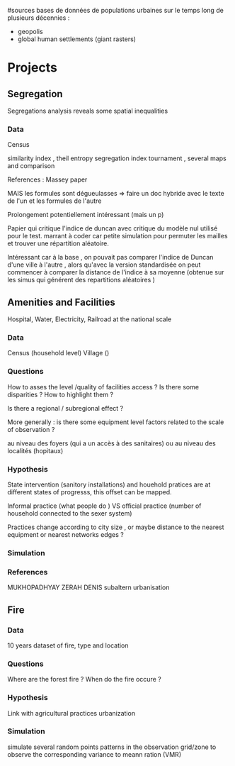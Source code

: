 #sources
bases de données de populations urbaines sur le temps long de plusieurs décennies : 
- geopolis
- global human settlements (giant rasters)



# Projects

## Segregation

Segregations analysis reveals some spatial inequalities


### Data 

Census 


similarity index , theil entropy 
segregation index tournament , several maps and comparison


References :  Massey paper

MAIS les formules sont dégueulasses => faire un doc hybride avec le texte de l'un et les formules de l'autre



Prolongement potentiellement intéressant (mais un p)


Papier qui critique l'indice de duncan avec critique du modèle nul utilisé pour le test.
marrant à coder car petite simulation pour permuter les mailles et trouver une répartition aléatoire.



Intéressant car à la base , on pouvait pas comparer l'indice de Duncan d'une ville à l'autre , alors qu'avec la version standardisée on peut commencer à comparer la distance de l'indice à sa moyenne (obtenue sur les simus qui générent des repartitions aléatoires
)


## Amenities and Facilities


Hospital, Water, Electricity, Railroad at the national scale

### Data

Census (household level)
Village () 

### Questions 


How to asses the level /quality of facilities access ? 
Is there some disparities ? How to highlight them ?

Is there a regional / subregional effect ? 

More generally : is there some equipment level factors related to the scale of observation ?



au niveau des foyers (qui a un accès à des sanitaires)
ou au niveau des localités (hopitaux)

### Hypothesis 

State intervention (sanitory installations) and houehold pratices are at different states of progresss, this offset can be mapped.

Informal practice (what people do ) VS official practice (number of household connected to the sexer system)

Practices change according to city size , or maybe distance to the nearest equipment or nearest networks edges ? 

### Simulation



### References  
MUKHOPADHYAY ZERAH DENIS subaltern urbanisation







## Fire 


### Data
10 years dataset of fire, type and location


### Questions

Where are the forest fire ?
When do the fire occure ? 



### Hypothesis 

Link with agricultural practices 
urbanization



### Simulation


simulate several random points patterns in the observation grid/zone to observe the corresponding variance to meann ration (VMR)

